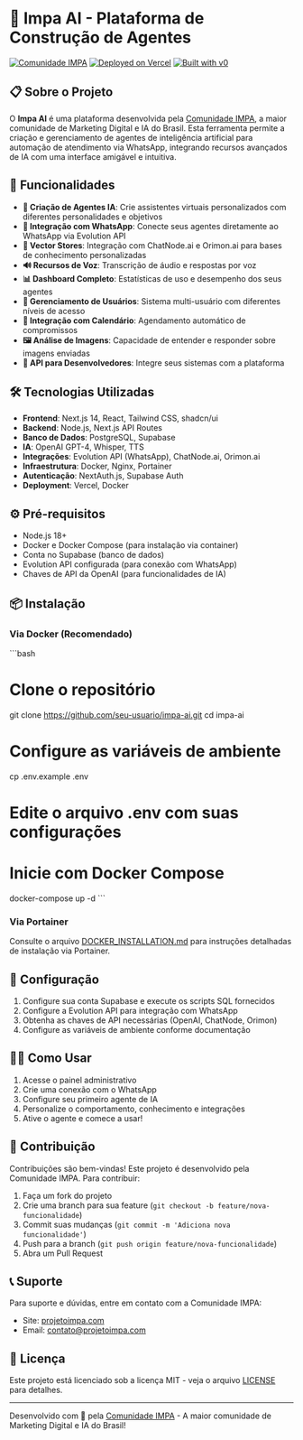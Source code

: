 # 🤖 Impa AI - Plataforma de Construção de Agentes

[![Comunidade IMPA](https://img.shields.io/badge/Comunidade-IMPA-blue?style=for-the-badge)](https://projetoimpa.com)
[![Deployed on Vercel](https://img.shields.io/badge/Deployed%20on-Vercel-black?style=for-the-badge&logo=vercel)](https://vercel.com/projetoimpa-gmailcoms-projects/v0-luna-ai-assist-website)
[![Built with v0](https://img.shields.io/badge/Built%20with-v0.dev-black?style=for-the-badge)](https://v0.dev/chat/projects/xfI1jFObADi)

## 📋 Sobre o Projeto

O **Impa AI** é uma plataforma desenvolvida pela [Comunidade IMPA](https://projetoimpa.com), a maior comunidade de Marketing Digital e IA do Brasil. Esta ferramenta permite a criação e gerenciamento de agentes de inteligência artificial para automação de atendimento via WhatsApp, integrando recursos avançados de IA com uma interface amigável e intuitiva.

## 🚀 Funcionalidades

- **🤖 Criação de Agentes IA**: Crie assistentes virtuais personalizados com diferentes personalidades e objetivos
- **📱 Integração com WhatsApp**: Conecte seus agentes diretamente ao WhatsApp via Evolution API
- **🧠 Vector Stores**: Integração com ChatNode.ai e Orimon.ai para bases de conhecimento personalizadas
- **🔊 Recursos de Voz**: Transcrição de áudio e respostas por voz
- **📊 Dashboard Completo**: Estatísticas de uso e desempenho dos seus agentes
- **👥 Gerenciamento de Usuários**: Sistema multi-usuário com diferentes níveis de acesso
- **📅 Integração com Calendário**: Agendamento automático de compromissos
- **🖼️ Análise de Imagens**: Capacidade de entender e responder sobre imagens enviadas
- **🔑 API para Desenvolvedores**: Integre seus sistemas com a plataforma

## 🛠️ Tecnologias Utilizadas

- **Frontend**: Next.js 14, React, Tailwind CSS, shadcn/ui
- **Backend**: Node.js, Next.js API Routes
- **Banco de Dados**: PostgreSQL, Supabase
- **IA**: OpenAI GPT-4, Whisper, TTS
- **Integrações**: Evolution API (WhatsApp), ChatNode.ai, Orimon.ai
- **Infraestrutura**: Docker, Nginx, Portainer
- **Autenticação**: NextAuth.js, Supabase Auth
- **Deployment**: Vercel, Docker

## ⚙️ Pré-requisitos

- Node.js 18+
- Docker e Docker Compose (para instalação via container)
- Conta no Supabase (banco de dados)
- Evolution API configurada (para conexão com WhatsApp)
- Chaves de API da OpenAI (para funcionalidades de IA)

## 📦 Instalação

### Via Docker (Recomendado)

\`\`\`bash
# Clone o repositório
git clone https://github.com/seu-usuario/impa-ai.git
cd impa-ai

# Configure as variáveis de ambiente
cp .env.example .env
# Edite o arquivo .env com suas configurações

# Inicie com Docker Compose
docker-compose up -d
\`\`\`

### Via Portainer

Consulte o arquivo [DOCKER_INSTALLATION.md](./DOCKER_INSTALLATION.md) para instruções detalhadas de instalação via Portainer.

## 🔧 Configuração

1. Configure sua conta Supabase e execute os scripts SQL fornecidos
2. Configure a Evolution API para integração com WhatsApp
3. Obtenha as chaves de API necessárias (OpenAI, ChatNode, Orimon)
4. Configure as variáveis de ambiente conforme documentação

## 👨‍💻 Como Usar

1. Acesse o painel administrativo
2. Crie uma conexão com o WhatsApp
3. Configure seu primeiro agente de IA
4. Personalize o comportamento, conhecimento e integrações
5. Ative o agente e comece a usar!

## 🤝 Contribuição

Contribuições são bem-vindas! Este projeto é desenvolvido pela Comunidade IMPA. Para contribuir:

1. Faça um fork do projeto
2. Crie uma branch para sua feature (`git checkout -b feature/nova-funcionalidade`)
3. Commit suas mudanças (`git commit -m 'Adiciona nova funcionalidade'`)
4. Push para a branch (`git push origin feature/nova-funcionalidade`)
5. Abra um Pull Request

## 📞 Suporte

Para suporte e dúvidas, entre em contato com a Comunidade IMPA:

- Site: [projetoimpa.com](https://projetoimpa.com)
- Email: contato@projetoimpa.com

## 📄 Licença

Este projeto está licenciado sob a licença MIT - veja o arquivo [LICENSE](LICENSE) para detalhes.

---

Desenvolvido com 💙 pela [Comunidade IMPA](https://projetoimpa.com) - A maior comunidade de Marketing Digital e IA do Brasil!
